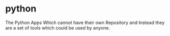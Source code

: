 # python
The Python Apps Which cannot have their own Repository and Instead they are a set of tools which could be used by anyone.
